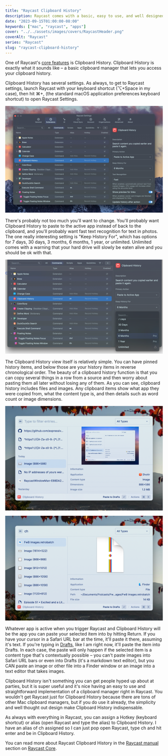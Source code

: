 ```yaml
---
title: "Raycast Clipboard History"
description: Raycast comes with a basic, easy to use, and well designed Clipboard History feature.
date: "2023-09-15T01:00:00-08:00"
keywords: ["mac", "raycast", "apps"]
cover: "../../assets/images/covers/RaycastHeader.png"
coverAlt: "Raycast"
series: "Raycast"
slug: "raycast-clipboard-history"
---
```


One of Raycast's [core features](https://manual.raycast.com/core) is Clipboard History. Clipboard History is exactly what it sounds like – a basic clipboard manager that lets you access your clipboard history.

Clipboard History has several settings. As always, to get to Raycast settings, launch Raycast with your keyboard shortcut (⌥+Space in my case), then hit ⌘+, (the standard macOS application preferences keyboard shortcut) to open Raycast Settings.

[![Clipboard History settings](../../assets/images/posts/ClipboardHistorySettings-7FC116B9-CAB0-4180-9FDA-762D682B75F3.jpeg)](/images/posts/ClipboardHistorySettings-7FC116B9-CAB0-4180-9FDA-762D682B75F3.jpeg)

There's probably not too much you'll want to change. You'll probably want Clipboard History to paste to the active app instead of back to the clipboard, and you'll probably want fast text recognition for text in photos. The one really interesting setting is "Keep History For", which has options for 7 days, 30 days, 3 months, 6 months, 1 year, or unlimited. Unlimited comes with a warning that your hard drive will slowly be eaten alive and you should be ok with that.

[![Clipboard History retention length setting](../../assets/images/posts/ClipboardHistoryLengthSetting-E511BEDE-4432-49AB-A442-05069F910E41.png)](/images/posts/ClipboardHistoryLengthSetting-E511BEDE-4432-49AB-A442-05069F910E41.jpg)

The Clipboard History view itself is relatively simple. You can have pinned history items, and below those are your history items in reverse chronological order. The beauty of a clipboard history function is that you can copy several things in a row from a source and then worry about pasting them all later without losing any of them. As you can see, clipboard history includes files and images. Any clipboard items show what app they were copied from, what the content type is, and then details such as word count or image dimensions.

[![Clipboard History image](../../assets/images/posts/ch-image-23A05452-7AEB-4F72-B829-5CA21D67A0B5.png)](/images/posts/ch-image-23A05452-7AEB-4F72-B829-5CA21D67A0B5.jpg)

[![Clipboard History Retrobatch file](../../assets/images/posts/ch-retrobatch-23A05452-7AEB-4F72-B829-5CA21D67A0B5.png)](/images/posts/ch-retrobatch-23A05452-7AEB-4F72-B829-5CA21D67A0B5.jpg)

Whatever app is active when you trigger Raycast and Clipboard History will be the app you can paste your selected item into by hitting Return. If you have your cursor in a Safari URL bar at the time, it'll paste it there, assuming it's text. If you're typing in [Drafts](https://getdrafts.com), like I am right now, it'll paste the item into Drafts. In each case, the paste will only happen if the selected item is a content type that's contextually possible – you can't paste images into Safari URL bars or even into Drafts (it's a markdown text editor), but you CAN paste an image or other file into a Finder window or an image into a text editor that takes images.

Clipboard History isn't something you can get people hyped up about at parties, but it is super useful and it's nice having an easy to use and straightforward implementation of a clipboard manager right in Raycast. You wouldn't get Raycast just for Clipboard History because there are tons of other Mac clipboard managers, but if you do use it already, the simplicity and well thought out design make Clipboard History indispensable.

As always with everything in Raycast, you can assign a Hotkey (keyboard shortcut) or alias (open Raycast and type the alias) to Clipboard History. I have an alias of ch assigned so I can just pop open Raycast, type ch and hit enter and be in Clipboard History.

You can read more about Raycast Clipboard History in the [Raycast manual](https://manual.raycast.com) section on [Raycast Core](https://manual.raycast.com/core).
